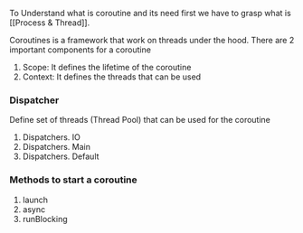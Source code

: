 To Understand what is coroutine and its need first we have to grasp what is [[Process & Thread]].

Coroutines is a framework that work on threads under the hood. There are 2 important components for a coroutine 
1. Scope: It defines the lifetime of the coroutine
2. Context: It defines the threads that can be used

### Dispatcher
Define set of threads (Thread Pool) that can be used for the coroutine
1. Dispatchers. IO
2. Dispatchers. Main
3. Dispatchers. Default
### Methods to start a coroutine
1. launch 
2. async
3. runBlocking

